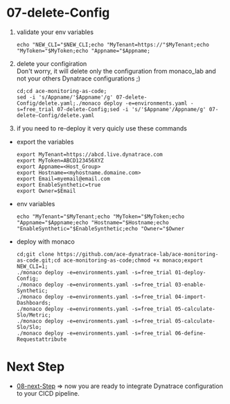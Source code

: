 # 07-delete-Config

1) validate your env variables  

       echo "NEW_CLI="$NEW_CLI;echo "MyTenant=https://"$MyTenant;echo "MyToken="$MyToken;echo "Appname="$Appname;
  
2) delete your configiration  
 Don't worry, it will delete only the configuration from monaco_lab and not your others Dynatrace configurations ;)   

       cd;cd ace-monitoring-as-code;
       sed -i 's/Appname/'$Appname'/g' 07-delete-Config/delete.yaml;./monaco deploy -e=environments.yaml -s=free_trial 07-delete-Config;sed -i 's/'$Appname'/Appname/g' 07-delete-Config/delete.yaml
       
3) if you need to re-deploy it very quicly use these commands  

- export the variables

      export MyTenant=https://abcd.live.dynatrace.com
      export MyToken=ABCD123456XYZ
      export Appname=<Host_Group>
      export Hostname=<myhostname.domaine.com>
      export Email=myemail@email.com
      export EnableSynthetic=true
      export Owner=$Email

- env variables  

      echo "MyTenant="$MyTenant;echo "MyToken="$MyToken;echo "Appname="$Appname;echo "Hostname="$Hostname;echo "EnableSynthetic="$EnableSynthetic;echo "Owner="$Owner

- deploy with monaco  

      cd;git clone https://github.com/ace-dynatrace-lab/ace-monitoring-as-code.git;cd ace-monitoring-as-code;chmod +x monaco;export NEW_CLI=1;
      ./monaco deploy -e=environments.yaml -s=free_trial 01-deploy-Config;
      ./monaco deploy -e=environments.yaml -s=free_trial 03-enable-Synthetic;
      ./monaco deploy -e=environments.yaml -s=free_trial 04-import-Dashboards;
      ./monaco deploy -e=environments.yaml -s=free_trial 05-calculate-Slo/Metric;
      ./monaco deploy -e=environments.yaml -s=free_trial 05-calculate-Slo/Slo;
      ./monaco deploy -e=environments.yaml -s=free_trial 06-define-Requestattribute
 
# Next Step
- [08-next-Step](https://github.com/ace-dynatrace-lab/ace-monitoring-as-code/tree/main/08-next-Step) => now you are ready to integrate Dynatrace configuration to your CICD pipeline.
